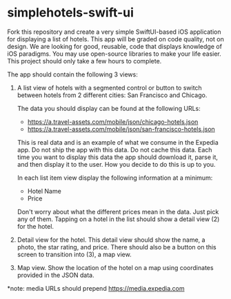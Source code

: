 # simplehotels-swift-ui
Fork this repository and create a very simple SwiftUI-based iOS application for displaying a list of hotels. This app will be graded on code quality, not on design. We are looking for good, reusable, code that displays knowledge of iOS paradigms. You may use open-source libraries to make your life easier. This project should only take a few hours to complete.

The app should contain the following 3 views:

1) A list view of hotels with a segmented control or button to switch between hotels from 2 different cities: San Francisco and Chicago.

    The data you should display can be found at the following URLs:
    - https://a.travel-assets.com/mobile/json/chicago-hotels.json
    - https://a.travel-assets.com/mobile/json/san-francisco-hotels.json

    This is real data and is an example of what we consume in the Expedia app. Do not ship the app with this data. Do not cache this data. Each time you want to display this data the app should download it, parse it, and then display it to the user. How you decide to do this is up to you.

    In each list item view display the following information at a minimum:
    - Hotel Name
    - Price

    Don't worry about what the different prices mean in the data. Just pick any of them. Tapping on a hotel in the list should show a detail view (2) for the hotel.


2) Detail view for the hotel. This detail view should show the name, a photo, the star rating, and price. There should also be a button on this screen to transition into (3), a map view.


3) Map view. Show the location of the hotel on a map using coordinates provided in the JSON data.

*note: media URLs should prepend https://media.expedia.com

